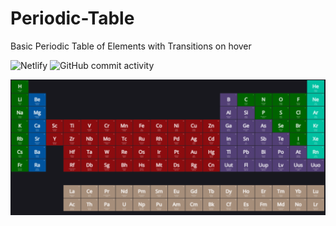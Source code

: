 # Periodic-Table



Basic Periodic Table of Elements with Transitions on hover<br />





![Netlify](https://img.shields.io/netlify/e7a3b1b5-f676-4b59-85e1-8fd3c7326af4)
![GitHub commit activity](https://img.shields.io/github/commit-activity/m/xmxvii/Periodic-Table)
<br />








<img src="https://raw.githubusercontent.com/xmxvii/Periodic-Table/main/cover.png">
